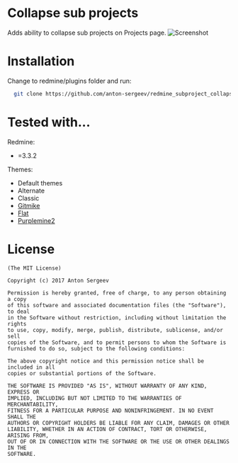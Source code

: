Collapse sub projects
====================

Adds ability to collapse sub projects on Projects page.
![Screenshot](https://cloud.githubusercontent.com/assets/8553102/23908066/86b881de-0905-11e7-9fc7-4f2e3546e004.png)

Installation
====================
Change to redmine/plugins folder and run:
```bash
  git clone https://github.com/anton-sergeev/redmine_subproject_collapse.git
```

Tested with...
====================

Redmine:
 * =3.3.2

Themes:
 * Default themes
 * Alternate
 * Classic
 * [Gitmike](https://github.com/makotokw/redmine-theme-gitmike)
 * [Flat](https://github.com/tsi/redmine-theme-flat)
 * [Purplemine2](https://github.com/mrliptontea/PurpleMine2)

License
====================

```
(The MIT License)

Copyright (c) 2017 Anton Sergeev

Permission is hereby granted, free of charge, to any person obtaining a copy
of this software and associated documentation files (the "Software"), to deal
in the Software without restriction, including without limitation the rights
to use, copy, modify, merge, publish, distribute, sublicense, and/or sell
copies of the Software, and to permit persons to whom the Software is
furnished to do so, subject to the following conditions:

The above copyright notice and this permission notice shall be included in all
copies or substantial portions of the Software.

THE SOFTWARE IS PROVIDED "AS IS", WITHOUT WARRANTY OF ANY KIND, EXPRESS OR
IMPLIED, INCLUDING BUT NOT LIMITED TO THE WARRANTIES OF MERCHANTABILITY,
FITNESS FOR A PARTICULAR PURPOSE AND NONINFRINGEMENT. IN NO EVENT SHALL THE
AUTHORS OR COPYRIGHT HOLDERS BE LIABLE FOR ANY CLAIM, DAMAGES OR OTHER
LIABILITY, WHETHER IN AN ACTION OF CONTRACT, TORT OR OTHERWISE, ARISING FROM,
OUT OF OR IN CONNECTION WITH THE SOFTWARE OR THE USE OR OTHER DEALINGS IN THE
SOFTWARE.
```

